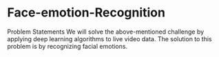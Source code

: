 # Face-emotion-Recognition
Problem Statements We will solve the above-mentioned challenge by applying deep learning algorithms to live video data. The solution to this problem is by recognizing facial emotions.
